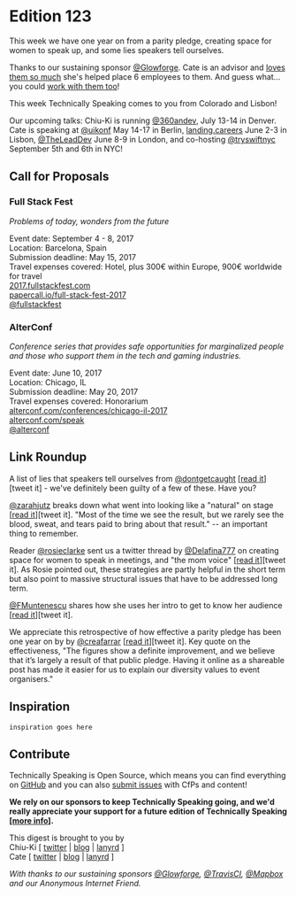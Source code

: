 # Edition 123

This week we have one year on from a parity pledge, creating space for women to speak up, and some lies speakers tell ourselves.

Thanks to our sustaining sponsor [@Glowforge](http://twitter.com/glowforge). Cate is an advisor and [loves them so much](https://cate.blog/2015/10/21/lasers-and-practical-skills/) she's helped place 6 employees to them. And guess what... you could [work with them too](https://glowforge.com/jobs/)!  

This week Technically Speaking comes to you from Colorado and Lisbon!

Our upcoming talks: Chiu-Ki is running [@360andev](http://twitter.com/360andev), July 13-14 in Denver. Cate is speaking at [@uikonf](http://twitter.com/uikonf) May 14-17 in Berlin, [landing.careers](https://landing.careers/) June 2-3 in Lisbon, [@TheLeadDev](http://twitter.com/theleaddev) June 8-9 in London, and co-hosting [@tryswiftnyc](http://twitter.com/tryswiftnyc) September 5th and 6th in NYC!


## Call for Proposals

### Full Stack Fest
*Problems of today, wonders from the future*

Event date: September 4 - 8, 2017  
Location: Barcelona, Spain  
Submission deadline: May 15, 2017  
Travel expenses covered: Hotel, plus 300€ within Europe, 900€ worldwide for travel  
[2017.fullstackfest.com](https://2017.fullstackfest.com)  
[papercall.io/full-stack-fest-2017](https://www.papercall.io/full-stack-fest-2017)  
[@fullstackfest](https://twitter.com/fullstackfest)


### AlterConf
*Conference series that provides safe opportunities for marginalized people and those who support them in the tech and gaming industries.*

Event date: June 10, 2017  
Location: Chicago, IL  
Submission deadline: May 20, 2017  
Travel expenses covered: Honorarium  
[alterconf.com/conferences/chicago-il-2017](https://www.alterconf.com/conferences/chicago-il-2017)  
[alterconf.com/speak](https://alterconf.com/speak)  
[@alterconf](https://twitter.com/alterconf)


## Link Roundup

A list of lies that speakers tell ourselves from [@dontgetcaught](http://twitter.com/dontgetcaught) [[read it](http://eloquentwoman.blogspot.pt/2017/04/39-lies-myths-and-mistaken-notions.html)][tweet it] - we've definitely been guilty of a few of these. Have you?

[@zarahjutz](http://twitter.com/zarahjutz) breaks down what went into looking like a "natural" on stage [[read it](http://zdominguez.com/2017/04/17/all-it-takes-patience.html)][tweet it]. "Most of the time we see the result, but we rarely see the blood, sweat, and tears paid to bring about that result." -- an important thing to remember.

Reader [@rosieclarke](www.twitter.com/rosieclarke) sent us a twitter thread by [@Delafina777](http://twitter.com/Delafina777) on creating space for women to speak in meetings, and "the mom voice" [[read it](https://twitter.com/Delafina777/status/846600201108303872)][tweet it]. As Rosie pointed out, these strategies are partly helpful in the short term but also point to massive structural issues that have to be addressed long term.

[@FMuntenescu](https://twitter.com/FMuntenescu) shares how she uses her intro to get to know her audience [[read it](https://medium.com/upday-devs/about-intros-nerves-and-discovering-yourself-2b839f4a361a)][tweet it].

We appreciate this retrospective of how effective a parity pledge has been one year on by by [@creafarrar](https://twitter.com/creafarrar) [[read it](https://gds.blog.gov.uk/2017/03/09/the-gds-parity-pledge-one-year-on/)][tweet it]. Key quote on the effectiveness, "The figures show a definite improvement, and we believe that it’s largely a result of that public pledge. Having it online as a shareable post has made it easier for us to explain our diversity values to event organisers."

## Inspiration

`inspiration goes here`  

## Contribute

Technically Speaking is Open Source, which means you can find everything on [GitHub](https://github.com/catehstn/technically-speaking/) and you can also [submit issues](https://github.com/catehstn/technically-speaking/issues/new) with CfPs and content!

**We rely on our sponsors to keep Technically Speaking going, and we'd really appreciate your support for a future edition of Technically Speaking [[more info](http://www.techspeak.email/sponsorship/)].**  


This digest is brought to you by  
Chiu-Ki [ [twitter](https://twitter.com/chiuki) | [blog](http://blog.sqisland.com/) | [lanyrd](http://lanyrd.com/profile/chiuki/) ]  
Cate [ [twitter](https://twitter.com/catehstn) | [blog](http://www.cate.blog/) | [lanyrd](http://lanyrd.com/profile/catehstn/) ]

*With thanks to our sustaining sponsors [@Glowforge](http://twitter.com/glowforge), [@TravisCI](http://twitter.com/travisci), [@Mapbox](http://twitter.com/mapbox) and our Anonymous Internet Friend.*

